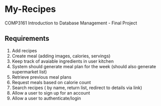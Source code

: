 # My-Recipes

COMP3161 Introduction to Database Management - Final Project

## Requirements

1. Add recipes
2. Create meal (adding images, calories, servings)
3. Keep track of avaiable ingredients in user kitchen
4. System should generate meal plan for the week (should also generate
   supermarket list)
5. Retrieve previous meal plans
6. Request meals based on calorie count
7. Search recipes ( by name, return list, redirect to details via link)
8. Allow a user to sign up for an account
9. Allow a user to authenticate/login
